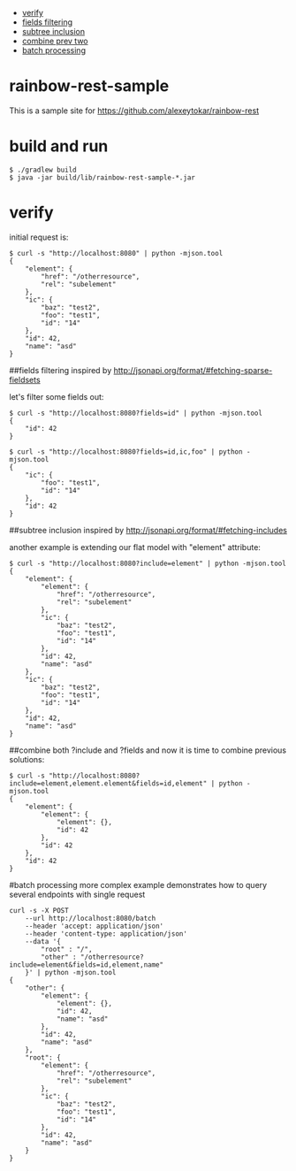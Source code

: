 * [verify](#verify)
 * [fields filtering](#fields-filtering)
 * [subtree inclusion](#subtree-inclusion)
 * [combine prev two](#combine-both-include-and-fields)
* [batch processing](#batch-processing)

# rainbow-rest-sample
This is a sample site for https://github.com/alexeytokar/rainbow-rest

# build and run
````shell
$ ./gradlew build
$ java -jar build/lib/rainbow-rest-sample-*.jar
````

# verify
initial request is:
````shell
$ curl -s "http://localhost:8080" | python -mjson.tool
{
    "element": {
        "href": "/otherresource",
        "rel": "subelement"
    },
    "ic": {
        "baz": "test2",
        "foo": "test1",
        "id": "14"
    },
    "id": 42,
    "name": "asd"
}
````

##fields filtering
inspired by http://jsonapi.org/format/#fetching-sparse-fieldsets

let's filter some fields out:
````shell
$ curl -s "http://localhost:8080?fields=id" | python -mjson.tool
{
    "id": 42
}

$ curl -s "http://localhost:8080?fields=id,ic,foo" | python -mjson.tool
{
    "ic": {
        "foo": "test1",
        "id": "14"
    },
    "id": 42
}
````

##subtree inclusion
inspired by http://jsonapi.org/format/#fetching-includes

another example is extending our flat model with "element" attribute:
````shell
$ curl -s "http://localhost:8080?include=element" | python -mjson.tool
{
    "element": {
        "element": {
            "href": "/otherresource",
            "rel": "subelement"
        },
        "ic": {
            "baz": "test2",
            "foo": "test1",
            "id": "14"
        },
        "id": 42,
        "name": "asd"
    },
    "ic": {
        "baz": "test2",
        "foo": "test1",
        "id": "14"
    },
    "id": 42,
    "name": "asd"
}
````

##combine both ?include and ?fields
and now it is time to combine previous solutions:
````shell
$ curl -s "http://localhost:8080?include=element,element.element&fields=id,element" | python -mjson.tool
{
    "element": {
        "element": {
            "element": {},
            "id": 42
        },
        "id": 42
    },
    "id": 42
}
````

#batch processing
more complex example demonstrates how to query several endpoints with single request
````shell
curl -s -X POST
    --url http://localhost:8080/batch
    --header 'accept: application/json'
    --header 'content-type: application/json'
    --data '{
        "root" : "/",
        "other" : "/otherresource?include=element&fields=id,element,name"
    }' | python -mjson.tool
{
    "other": {
        "element": {
            "element": {},
            "id": 42,
            "name": "asd"
        },
        "id": 42,
        "name": "asd"
    },
    "root": {
        "element": {
            "href": "/otherresource",
            "rel": "subelement"
        },
        "ic": {
            "baz": "test2",
            "foo": "test1",
            "id": "14"
        },
        "id": 42,
        "name": "asd"
    }
}
````
